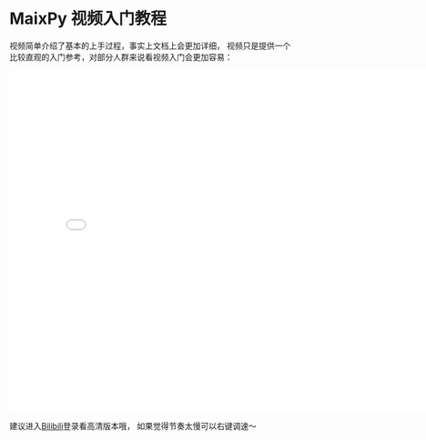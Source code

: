 
MaixPy 视频入门教程
========


视频简单介绍了基本的上手过程，事实上文档上会更加详细， 视频只是提供一个比较直观的入门参考，对部分人群来说看视频入门会更加容易：

<iframe width="800" height="600" src="//player.bilibili.com/player.html?aid=52613549&cid=92076022&page=1" scrolling="no" border="0" frameborder="no" framespacing="0" allowfullscreen="true"> </iframe>

建议进入[Bilibili](https://www.bilibili.com/video/av52613549?zw)登录看高清版本哦， 如果觉得节奏太慢可以右键调速～
